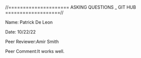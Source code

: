 //===================== ASKING QUESTIONS _ GIT HUB ===================//

Name: Patrick De Leon

Date: 10/22/22

Peer Reviewer:Amir Smith

Peer Comment:It works well.
